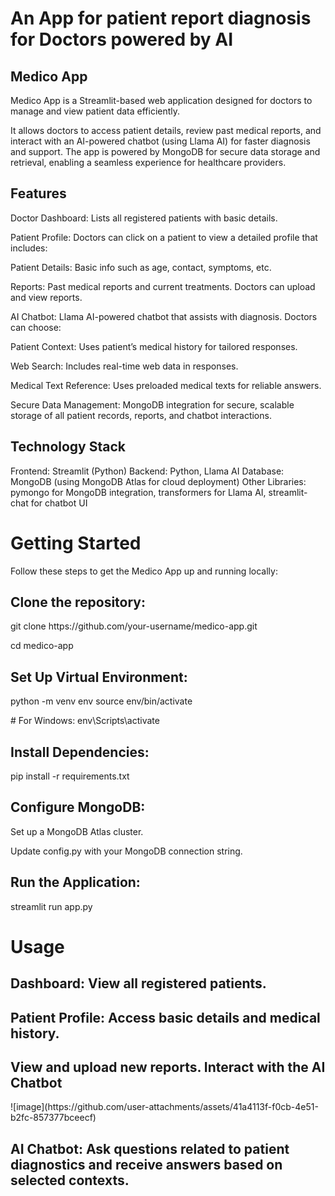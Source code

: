 <h1> An App for patient report diagnosis for Doctors powered  by AI</h1>

<h2>Medico App</h2>
<p>Medico App is a Streamlit-based web application designed for doctors to manage and view patient data efficiently.</p>
It allows doctors to access patient details, review past medical reports, and interact with an AI-powered chatbot (using Llama AI) for faster diagnosis and support.
The app is powered by MongoDB for secure data storage and retrieval, enabling a seamless experience for healthcare providers.

<h2>Features</h2>
Doctor Dashboard: Lists all registered patients with basic details.

Patient Profile: Doctors can click on a patient to view a detailed profile that includes:

Patient Details: Basic info such as age, contact, symptoms, etc.

Reports: Past medical reports and current treatments. Doctors can upload and view reports.

AI Chatbot: Llama AI-powered chatbot that assists with diagnosis. Doctors can choose:

Patient Context: Uses patient’s medical history for tailored responses.

Web Search: Includes real-time web data in responses.

Medical Text Reference: Uses preloaded medical texts for reliable answers.

Secure Data Management: MongoDB integration for secure, scalable storage of all patient records, reports, and chatbot interactions.

<h2>Technology Stack</h2>

Frontend: Streamlit (Python)
Backend: Python, Llama AI
Database: MongoDB (using MongoDB Atlas for cloud deployment)
Other Libraries: pymongo for MongoDB integration, transformers for Llama AI, streamlit-chat for chatbot UI

<h1>Getting Started</h1>
Follow these steps to get the Medico App up and running locally:

<h2> Clone the repository:</h2> git clone https://github.com/your-username/medico-app.git
                                <p>cd medico-app</p>

<h2>Set Up Virtual Environment:</h2> python -m venv env source env/bin/activate  
                                     <p># For Windows: env\Scripts\activate</p>
<h2>Install Dependencies:</h2> pip install -r requirements.txt

<h2> Configure MongoDB:</h2> Set up a MongoDB Atlas cluster.

Update config.py with your MongoDB connection string.

<h2>Run the Application:</h2>

streamlit run app.py

<h1>Usage</h1>

<h2>Dashboard: View all registered patients.</h2>

<h2>Patient Profile: Access basic details and medical history.</h2>

<h2>View and upload new reports. Interact with the AI Chatbot</h2>
![image](https://github.com/user-attachments/assets/41a4113f-f0cb-4e51-b2fc-857377bceecf)

<h2>AI Chatbot: Ask questions related to patient diagnostics and receive answers based on selected contexts.</h2>
